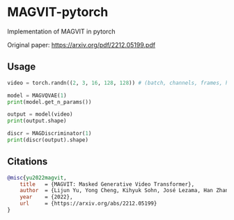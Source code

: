 # MAGVIT-pytorch
Implementation of MAGVIT in pytorch

Original paper: https://arxiv.org/pdf/2212.05199.pdf

## Usage

```python
video = torch.randn((2, 3, 16, 128, 128)) # (batch, channels, frames, height, width)

model = MAGVQVAE(1)
print(model.get_n_params())

output = model(video)
print(output.shape)

discr = MAGDiscriminator(1)
print(discr(output).shape)
```

## Citations

```bibtex
@misc{yu2022magvit,
    title   = {MAGVIT: Masked Generative Video Transformer},
    author  = {Lijun Yu, Yong Cheng, Kihyuk Sohn, José Lezama, Han Zhang, Huiwen Chang, Alexander G. Hauptmann, Ming-Hsuan Yang, Yuan Hao, Irfan Essa, Lu Jiang},
    year    = {2022},
    url     = {https://arxiv.org/abs/2212.05199}
}
```

